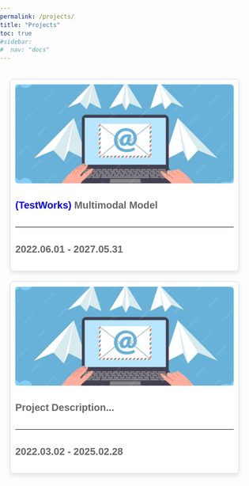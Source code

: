 ```yaml
---
permalink: /projects/
title: "Projects"
toc: true
#sidebar:
#  nav: "docs"
---
```

<html lang="en">
<head>
<meta charset="UTF-8">
<meta name="viewport" content="width=device-width, initial-scale=1.0">
<title>Projects Overview</title>
<style>
  body {
    font-family: Arial, sans-serif;
    margin: 0;
    padding: 0;
  }
  .container {
    max-width: 1200px;
    margin: auto;
    padding: 20px;
  }
  .projects-grid {
    display: grid;
    grid-template-columns: repeat(auto-fill, minmax(300px, 1fr));
    gap: 20px;
  }
  .project-card {
    background-color: white;
    border: 1px solid #ddd;
    padding: 10px;
    border-radius: 8px;
    box-shadow: 0 4px 8px rgba(0,0,0,0.1);
    display: grid;
    grid-template-rows: auto 1fr auto;
    gap: 10px;
  }
  .project-card img {
    width: 100%;
    height: 200px;
    object-fit: cover;
    border-radius: 5px;
    grid-row: 1;
  }
  .project-card h2 {
    font-size: 18px;
    color: #333;
    margin-top: 10px;
  }
  .project-card p {
    font-size: 20px;
    color: #666;
    line-height: 1.4;
    margin-top: 20px;
    font-weight: bold;
    grid-row: 2;
  }
  .blue-text {
    color: blue;
  }
  .project-card hr {
  grid-row: 3;
  width: 100%;
  margin: 0;
  }
.project-card p:last-child {
  grid-row: 4;
  align-self: end;
  }
</style>
</head>
<body>
<div class="container">
  <div class="projects-grid">
    <div class="project-card">
      <img src="../assets/images/mail.PNG" alt="Project 1">
      <p><span class="blue-text">(TestWorks)</span> Multimodal Model</p><hr>
      <p>2022.06.01 - 2027.05.31</p>
    </div>
    <div class="project-card">
      <img src="../assets/images/mail.PNG" alt="Project 2">
      <p>Project Description...</p><hr>
      <p>2022.03.02 - 2025.02.28</p>
    </div>
    <!-- More cards can be added here -->
  </div>
</div>
</body>
</html>


